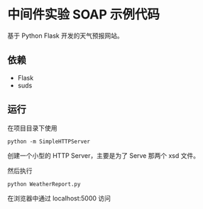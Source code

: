 中间件实验 SOAP 示例代码
=====================

基于 Python Flask 开发的天气预报网站。

## 依赖

* Flask
* suds

## 运行

在项目目录下使用

    python -m SimpleHTTPServer
    
创建一个小型的 HTTP Server，主要是为了 Serve 那两个 xsd 文件。

然后执行

    python WeatherReport.py
    
在浏览器中通过 localhost:5000 访问
